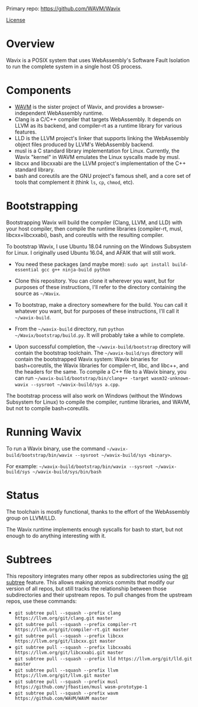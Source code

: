 Primary repo: https://github.com/WAVM/Wavix

[License](LICENSE.md)

# Overview

Wavix is a POSIX system that uses WebAssembly's Software Fault Isolation to run the complete system in a single host OS process.

# Components

* [WAVM](https://github.com/WAVM/WAVM) is the sister project of Wavix, and provides a browser-independent WebAssembly runtime.
* Clang is a C/C++ compiler that targets WebAssembly. It depends on LLVM as its backend, and compiler-rt as a runtime library for various features.
* LLD is the LLVM project's linker that supports linking the WebAssembly object files produced by LLVM's WebAssembly backend.
* musl is a C standard library implementation for Linux. Currently, the Wavix "kernel" in WAVM emulates the Linux syscalls made by musl.
* libcxx and libcxxabi are the LLVM project's implementation of the C++ standard library.
* bash and coreutils are the GNU project's famous shell, and a core set of tools that complement it (think `ls`, `cp`, `chmod`, etc).

# Bootstrapping

Bootstrapping Wavix will build the compiler (Clang, LLVM, and LLD) with your host compiler, then compile the runtime libraries (compiler-rt, musl, libcxx+libcxxabi), bash, and coreutils with the resulting compiler.

To bootstrap Wavix, I use Ubuntu 18.04 running on the Windows Subsystem for Linux. I originally used Ubuntu 16.04, and AFAIK that will still work.

* You need these packages (and maybe more): `sudo apt install build-essential gcc g++ ninja-build python`

* Clone this repository. You can clone it wherever you want, but for purposes of these instructions, I'll refer to the directory containing the source as `~/Wavix`.

* To bootstrap, make a directory somewhere for the build. You can call it whatever you want, but for purposes of these instructions, I'll call it `~/wavix-build`.

* From the `~/wavix-build` directory, run `python ~/Wavix/bootstrap/build.py`. It will probably take a while to complete.

* Upon successful completion, the `~/wavix-build/bootstrap` directory will contain the bootstrap toolchain. The `~/wavix-build/sys` directory will contain the bootstrapped Wavix system: Wavix binaries for bash+coreutils, the Wavix libraries for compiler-rt, libc, and libc++, and the headers for the same. To compile a C++ file to a Wavix binary, you can run `~/wavix-build/bootstrap/bin/clang++ -target wasm32-unknown-wavix --sysroot ~/wavix-build/sys a.cpp`.

The bootstrap process will also work on Windows (without the Windows Subsystem for Linux) to compile the compiler, runtime libraries, and WAVM, but not to compile bash+coreutils.

# Running Wavix

To run a Wavix binary, use the command `~/wavix-build/bootstrap/bin/wavix --sysroot ~/wavix-build/sys <binary>`.

For example: `~/wavix-build/bootstrap/bin/wavix --sysroot ~/wavix-build/sys ~/wavix-build/sys/bin/bash`

# Status

The toolchain is mostly functional, thanks to the effort of the WebAssembly group on LLVM/LLD.

The Wavix runtime implements enough syscalls for bash to start, but not enough to do anything interesting with it.

# Subtrees

This repository integrates many other repos as subdirectories using the [git subtree](https://git-scm.com/book/en/v1/Git-Tools-Subtree-Merging) feature. This allows making atomics commits that modify our version of all repos, but still tracks the relationship between those subdirectories and their upstream repos. To pull changes from the upstream repos, use these commands:

* `git subtree pull --squash --prefix clang https://llvm.org/git/clang.git master`
* `git subtree pull --squash --prefix compiler-rt https://llvm.org/git/compiler-rt.git master`
* `git subtree pull --squash --prefix libcxx https://llvm.org/git/libcxx.git master`
* `git subtree pull --squash --prefix libcxxabi https://llvm.org/git/libcxxabi.git master`
* `git subtree pull --squash --prefix lld https://llvm.org/git/lld.git master`
* `git subtree pull --squash --prefix llvm https://llvm.org/git/llvm.git master`
* `git subtree pull --squash --prefix musl https://github.com/jfbastien/musl wasm-prototype-1`
* `git subtree pull --squash --prefix wavm https://github.com/WAVM/WAVM master`